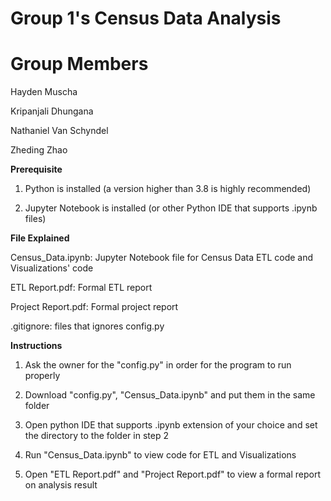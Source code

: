 # Group 1's Census Data Analysis

# Group Members

Hayden Muscha

Kripanjali Dhungana

Nathaniel Van Schyndel

Zheding Zhao

**Prerequisite**

1. Python is installed (a version higher than 3.8 is highly recommended)

2. Jupyter Notebook is installed (or other Python IDE that supports .ipynb files)

**File Explained**

Census_Data.ipynb: Jupyter Notebook file for Census Data ETL code and Visualizations' code

ETL Report.pdf: Formal ETL report

Project Report.pdf: Formal project report

.gitignore: files that ignores config.py

**Instructions**

1. Ask the owner for the "config.py" in order for the program to run properly

2. Download "config.py", "Census_Data.ipynb" and put them in the same folder

3. Open python IDE that supports .ipynb extension of your choice and set the directory to the folder in step 2

4. Run "Census_Data.ipynb" to view code for ETL and Visualizations

5. Open "ETL Report.pdf" and "Project Report.pdf" to view a formal report on analysis result
